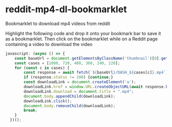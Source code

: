 # reddit-mp4-dl-bookmarklet
Bookmarklet to download mp4 videos from reddit

Highlight the following code and drop it onto your bookmark bar to save it as a bookmarklet.
Then click on the bookmarklet while on a Reddit page containing a video to download the video

```js
javascript: (async () => {
    const baseUrl = document.getElementsByClassName('thumbnail')[0].getAttribute('href');
    const cases = [1080, 720, 480, 360, 240, 220];
    for (const c in cases) {
        const response = await fetch(`${baseUrl}/DASH_${cases[c]}.mp4`);
        if (response.status != 200) {continue;}
        const downloadLink = document.createElement('a');
        downloadLink.href = window.URL.createObjectURL(await response.blob());
        downloadLink.download = document.title + ".mp4";
        document.body.appendChild(downloadLink);
        downloadLink.click();
        document.body.removeChild(downloadLink);
        break;
    }
  })();
```
